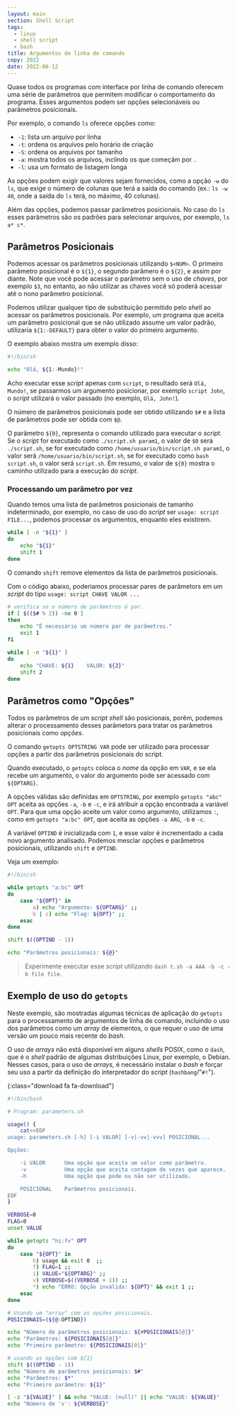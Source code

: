 ```yaml
---
layout: main
section: Shell Script
tags:
  - linux
  - shell script
  - bash
title: Argumentos de linha de comando
copy: 2022
date: 2022-06-12
---
```


Quase todos os programas com interface por linha de comando oferecem uma série de parâmetros que permitem modificar o comportamento do programa. Esses argumentos podem ser opções selecionáveis ou parâmetros posicionais.

Por exemplo, o comando `ls` oferece opções como:
* `-1`: lista um arquivo por linha
* `-t`: ordena os arquivos pelo horário de criação
* `-S`: ordena os arquivos por tamanho
* `-a`: mostra todos os arquivos, inclindo os que começãm por `.`
* `-l`: usa um formato de listagem longa

As opções podem exigir que valores sejam fornecidos, como a opção `-w` do `ls`, que exige o número de colunas que terá a saída do comando (ex.: `ls -w 40`, onde a saída do `ls` terá, no máximo, 40 colunas).

Além das opções, podemos passar parâmetros posicionais. No caso do `ls` esses parâmetros são os padrões para selecionar arquivos, por exemplo, `ls a* c*`.

## Parâmetros Posicionais

Podemos acessar os parâmetros posicionais utilizando `$<NUM>`. O primeiro parâmetro posicional é o `${1}`, o segundo parâmero é o `${2}`, e assim por diante. Note que você pode acessar o parâmetro sem o uso de _chaves_, por exemplo `$3`, no entanto, ao não utilizar as chaves você só poderá acessar até o nono parâmetro posicional.

Podemos utilizar qualquer tipo de substituição permitido pelo _shell_ ao acessar os parâmetros posicionais. Por exemplo, um programa que aceita um parâmetro posicional que se não utilizado assume um valor padrão, utilizaria `${1:-DEFAULT}` para obter o valor do primeiro argumento.

O exemplo abaixo mostra um exemplo disso:

```sh
#!/bin/sh

echo "Olá, ${1:-Mundo}!"
```

Acho executar esse _script_ apenas com `script`, o resultado será `Olá, Mundo!`, se passarmos um argumento posicionar, por exemplo `script John`, o _script_ utilizará o valor passado (no exemplo, `Olá, John!`).

O número de parâmetros posicionais pode ser obtido utilizando `$#` e a lista de parâmetros pode ser obtida com `$@`.

O parâmetro `${0}`, representa o comando utilizado para executar o _script_. Se o _script_ for executado como `./script.sh param1`, o valor de `$0` será `./script.sh`, se for executado como `/home/usuario/bin/script.sh param1`, o valor será `/home/usuario/bin/script.sh`, se for executado como `bash script.sh`, o valor será `script.sh`. Em resumo, o valor de `${0}` mostra o caminho utilizado para a execução do _script_.

### Processando um parâmetro por vez

Quando temos uma lista de parâmetros posicionais de tamanho indeterminado, por exemplo, no caso de uso do _script_ ser `usage: script FILE...`, podemos processar os argumentos, enquanto eles existirem.

```sh
while [ -n "${1}" ]
do
    echo "${1}"
    shift 1
done
```

O comando `shift` remove elementos da lista de parâmetros posicionais.

Com o código abaixo, poderiamos processar pares de parâmetors em um _script_ do tipo `usage: script CHAVE VALOR ...`

```sh
# verifica se o número de parâmetros é par.
if [ $(($# % 2)) -ne 0 ]
then
    echo "É necessário um número par de parâmetros."
    exit 1
fi

while [ -n "${1}" ]
do
    echo "CHAVE: ${1}    VALOR: ${2}"
    shift 2
done
```

## Parâmetros como "Opções"

Todos os parâmetros de um _script shell_ são posicionais, porêm, podemos alterar o processamento desses parâmetors para tratar os parâmetros posicionais como _opções_.

O comando `getopts OPTSTRING VAR` pode ser utilizado para processar opções a partir dos parâmetros posicionais do script.

Quando executado, o `getopts` coloca o _nome_ da opção em `VAR`, e se ela recebe um argumento, o valor do argumento pode ser acessado com `${OPTARG}`.

A opções válidas são definidas em `OPTSTRING`, por exemplo `getopts "abc" OPT` aceita as opções `-a`, `-b` e `-c`, e irá atribuir a opção encontrada a variável `OPT`. Para que uma opção aceite um valor como argumento, utilizamos `:`, como em `getopts "a:bc" OPT`, que aceita as opções `-a ARG`, `-b` e `-c`.

A variável `OPTIND` é inicializada com `1`, e esse valor é incrementado a cada novo argumento analisado. Podemos mesclar opções e parâmetros posicionais, utilizando `shift` e `OPTIND`.

Veja um exemplo:

```sh
#!/bin/sh

while getopts "a:bc" OPT
do
    case "${OPT}" in
        a) echo "Argumento: ${OPTARG}" ;;
        b | c) echo "Flag: ${OPT}" ;;
    esac
done

shift $((OPTIND - 1))

echo "Parâmetros posicionais: ${@}"
```

> Experimente executar esse _script_ utilizando `dash t.sh -a AAA -b -c -b file file`.

## Exemplo de uso do `getopts`

Neste exemplo, são mostradas algumas técnicas de aplicação do `getopts` para o processamento de argumentos de linha de comando, incluindo o uso dos parâmetros como um _array_ de elementos, o que requer o uso de uma versão um pouco mais recente do _bash_.

O uso de _arrays_ não está disponível em alguns _shells_ POSIX, como o `dash`, que é o _shell_ padrão de algumas distribuições Linux, por exemplo, o Debian. Nesses casos, para o uso de _arrays_, é necessário instalar o _bash_ e forçar seu uso a partir da definição do interpretador do _script_ (`hashbang`/"`#!`").

[](/teaching/code/shellscript/getopts_example.sh){:class="download fa fa-download"}
```bash
#!/bin/bash

# Program: parameters.sh

usage() {
    cat<<EOF
usage: parameters.sh [-h] [-i VALOR] [-v|-vv|-vvv] POSICIONAL...

Opções:

    -i VALOR      Uma opção que aceita um valor como parâmetro.
    -v            Uma opção que aceita contagem de vezes que aparece.
    -h            Uma opção que pode ou não ser utilizado.

    POSICIONAL    Parâmetros posicionais.
EOF
}

VERBOSE=0
FLAG=0
unset VALUE

while getopts "hi:fv" OPT
do
    case "${OPT}" in
        h) usage && exit 0  ;;
        f) FLAG=1 ;;
        i) VALUE="${OPTARG}" ;;
        v) VERBOSE=$((VERBOSE + 1)) ;;
        *) echo "ERRO: Opção inválida: ${OPT}" && exit 1 ;;
    esac
done

# Usando um "array" com as opções posicionais.
POSICIONAIS=(${@:OPTIND})

echo "Número de parâmetros posicionais: ${#POSICIONAIS[@]}"
echo "Parâmetros: ${POSICIONAIS[@]}"
echo "Primeiro parâmetro: ${POSICIONAIS[0]}"

# usando as opções com ${1}
shift $((OPTIND - 1))
echo "Número de parâmetros posicionais: $#"
echo "Parâmetros: $*"
echo "Primeiro parâmetro: ${1}"

[ -z "${VALUE}" ] && echo "VALUE: (null)" || echo "VALUE: ${VALUE}"
echo "Número de 'v': ${VERBOSE}"
```
